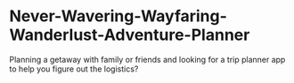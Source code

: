 # Never-Wavering-Wayfaring-Wanderlust-Adventure-Planner
Planning a getaway with family or friends and looking for a trip planner app to help you figure out the logistics? 
